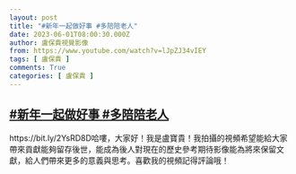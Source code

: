 ```yaml
---
layout: post
title: "#新年一起做好事 #多陪陪老人"
date: 2023-06-01T08:00:30.000Z
author: 盧保貴視覺影像
from: https://www.youtube.com/watch?v=lJpZJ34vIEY
tags: [ 盧保貴 ]
comments: True
categories: [ 盧保貴 ]
---
```

<!--1685606430000-->
[#新年一起做好事 #多陪陪老人](https://www.youtube.com/watch?v=lJpZJ34vIEY)
------

<div>
https://bit.ly/2YsRD8D哈嘍，大家好！我是盧寶貴！我拍攝的視頻希望能給大家帶來貢獻能夠留存後世，能成為後人對現在的歷史參考期待影像能為將來保留文獻，給人們帶來更多的意義與思考。喜歡我的視頻記得評論哦！
</div>
